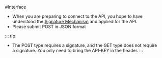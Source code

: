 #Interface

  - When you are preparing to connect to the API, you hope to have understood the [Signature Mechanism](/general/sign.md) and applied for the API.
  - Please submit POST in JSON format

::: tip

- The POST type requires a signature, and the GET type does not require a signature. You only need to bring the API-KEY in the header.
   :::